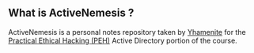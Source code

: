 ## What is ActiveNemesis ?
ActiveNemesis is a personal notes repository taken by [Yhamenite](https://github.com/Yhamenite) for the [Practical Ethical Hacking (PEH)](https://academy.tcm-sec.com/p/practical-ethical-hacking-the-complete-course) Active Directory portion of the course.
